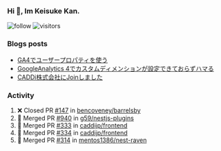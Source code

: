 ### Hi 👋, Im Keisuke Kan.

<!--
**9renpoto/9renpoto** is a ✨ _special_ ✨ repository because its `README.md` (this file) appears on your GitHub profile.

Here are some ideas to get you started:

- 🔭 I’m currently working on ...
- 🌱 I’m currently learning ...
- 👯 I’m looking to collaborate on ...
- 🤔 I’m looking for help with ...
- 💬 Ask me about ...
- 📫 How to reach me: ...
- 😄 Pronouns: ...
- ⚡ Fun fact: ...
-->

![follow](https://img.shields.io/github/followers/9renpoto?label=Follow&style=social)
![visitors](https://komarev.com/ghpvc/?username=9renpoto&label=Profile%20views&color=0e75b6&style=flat)

### Blogs posts

<!-- BLOG-POST-LIST:START -->
- [GA4でユーザープロパティを使う](https://9renpoto.dev/2021/02/21/google-analytics-4-user-properties/)
- [GoogleAnalytics 4でカスタムディメンションが設定できておらずハマる](https://9renpoto.dev/2021/02/13/google-analytics-4/)
- [CADDi株式会社にJoinしました](https://9renpoto.dev/2020/12/05/join/)
<!-- BLOG-POST-LIST:END -->

### Activity

<!--START_SECTION:activity-->
1. ❌ Closed PR [#147](https://github.com/bencoveney/barrelsby/pull/147) in [bencoveney/barrelsby](https://github.com/bencoveney/barrelsby)
2. 🎉 Merged PR [#940](https://github.com/g59/nestjs-plugins/pull/940) in [g59/nestjs-plugins](https://github.com/g59/nestjs-plugins)
3. 🎉 Merged PR [#333](https://github.com/caddijp/frontend/pull/333) in [caddijp/frontend](https://github.com/caddijp/frontend)
4. 🎉 Merged PR [#334](https://github.com/caddijp/frontend/pull/334) in [caddijp/frontend](https://github.com/caddijp/frontend)
5. 🎉 Merged PR [#314](https://github.com/mentos1386/nest-raven/pull/314) in [mentos1386/nest-raven](https://github.com/mentos1386/nest-raven)
<!--END_SECTION:activity-->

<!--START_SECTION:waka-->
<!--END_SECTION:waka-->